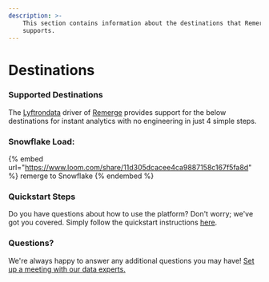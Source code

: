 ```yaml
---
description: >-
    This section contains information about the destinations that Remerge
    supports.
---
```


# Destinations

### Supported Destinations

The [Lyftrondata](https://www.lyftrondata.com/) driver of [Remerge](https://www.lyftrondata.com/integration/remerge/) provides support for the below destinations for instant analytics with no engineering in just 4 simple steps.

### Snowflake Load:

{% embed url="https://www.loom.com/share/11d305dcacee4ca9887158c167f5fa8d" %}
remerge to Snowflake
{% endembed %}

### Quickstart Steps

Do you have questions about how to use the platform? Don't worry; we've got you covered. Simply follow the quickstart instructions [here](../../../quickstart-steps.md).

### Questions? <a href="#questions" id="questions"></a>

We're always happy to answer any additional questions you may have! [Set up a meeting with our data experts.](https://www.lyftrondata.com/book-a-meeting/)
